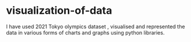 # visualization-of-data
I have used 2021 Tokyo olympics dataset , visualised and represented the data in various forms of charts and graphs using  python libraries.
